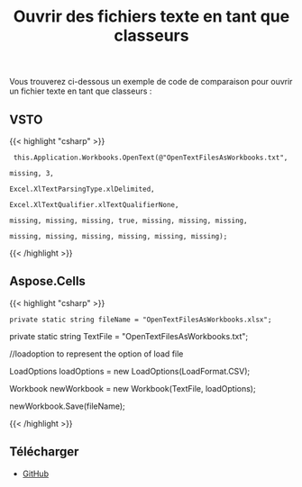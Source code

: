 ﻿---
title: Ouvrir des fichiers texte en tant que classeurs
type: docs
weight: 180
url: /fr/net/open-text-files-as-workbooks/
---
Vous trouverez ci-dessous un exemple de code de comparaison pour ouvrir un fichier texte en tant que classeurs :
## **VSTO**
{{< highlight "csharp" >}}

     this.Application.Workbooks.OpenText(@"OpenTextFilesAsWorkbooks.txt",

    missing, 3,

    Excel.XlTextParsingType.xlDelimited,

    Excel.XlTextQualifier.xlTextQualifierNone,

    missing, missing, missing, true, missing, missing, missing,

    missing, missing, missing, missing, missing, missing);

{{< /highlight >}}
## **Aspose.Cells**
{{< highlight "csharp" >}}

    private static string fileName = "OpenTextFilesAsWorkbooks.xlsx";

   private static string TextFile = "OpenTextFilesAsWorkbooks.txt";

   //loadoption to represent the option of load file

   LoadOptions loadOptions = new LoadOptions(LoadFormat.CSV);

   Workbook newWorkbook = new Workbook(TextFile, loadOptions);

   newWorkbook.Save(fileName);

{{< /highlight >}}
## **Télécharger**
- [GitHub](https://github.com/asposemarketplace/Aspose_for_VSTO/releases/download/Aspose.Cells1.1/OpenTextFilesAsWorkbooks.Aspose.Cells.zip)
